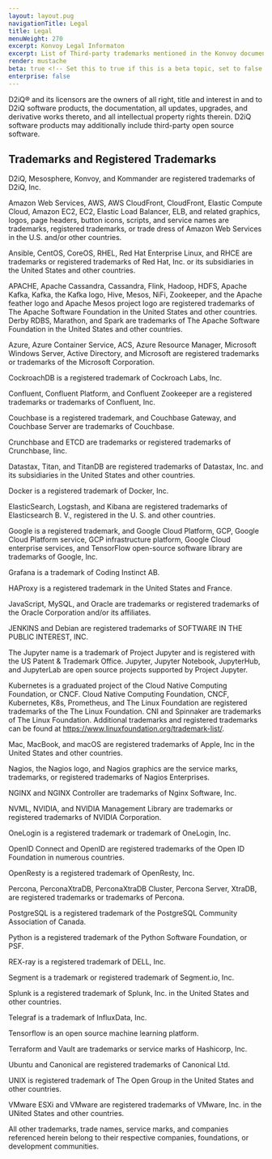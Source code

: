 ```yaml
---
layout: layout.pug
navigationTitle: Legal
title: Legal
menuWeight: 270
excerpt: Konvoy Legal Informaton
excerpt: List of Third-party trademarks mentioned in the Konvoy documentation
render: mustache
beta: true <!-- Set this to true if this is a beta topic, set to false or remove otherwise. -->
enterprise: false
---
```


D2iQ&reg; and its licensors are the owners of all right, title and interest in and to D2iQ software products, the documentation, all updates, upgrades, and derivative works thereto, and all intellectual property rights therein.  D2iQ software products may additionally include third-party open source software.

## Trademarks and Registered Trademarks

D2iQ, Mesosphere, Konvoy, and Kommander are registered trademarks of D2iQ, Inc.

Amazon Web Services, AWS, AWS CloudFront, CloudFront, Elastic Compute Cloud, Amazon EC2, EC2, Elastic Load Balancer, ELB, and related graphics, logos, page headers, button icons, scripts, and service names are trademarks, registered trademarks, or trade dress of Amazon Web Services in the U.S. and/or other countries.

Ansible, CentOS, CoreOS, RHEL, Red Hat Enterprise Linux, and RHCE are trademarks or registered trademarks of Red Hat, Inc. or its subsidiaries in the United States and other countries.

APACHE, Apache Cassandra, Cassandra, Flink, Hadoop, HDFS, Apache Kafka, Kafka, the Kafka logo, Hive, Mesos, NiFi, Zookeeper, and the Apache feather logo and Apache Mesos project logo are registered trademarks of The Apache Software Foundation in the United States and other countries. Derby RDBS, Marathon, and Spark are trademarks of The Apache Software Foundation in the United States and other countries.

Azure, Azure Container Service, ACS, Azure Resource Manager, Microsoft Windows Server, Active Directory, and Microsoft are registered trademarks or trademarks of the Microsoft Corporation.

CockroachDB is a registered trademark of Cockroach Labs, Inc.

Confluent, Confluent Platform, and Confluent Zookeeper are a registered trademarks or trademarks of Confluent, Inc.

Couchbase is a registered trademark, and Couchbase Gateway, and Couchbase Server are trademarks of Couchbase.

Crunchbase and ETCD are trademarks or registered trademarks of Crunchbase, Iinc.

Datastax, Titan, and TitanDB are registered trademarks of Datastax, Inc. and its subsidiaries in the United States and other countries.

Docker is a registered trademark of Docker, Inc.

ElasticSearch, Logstash, and Kibana are registered trademarks of Elasticsearch B. V., registered in the U. S. and other countries.

Google is a registered trademark, and Google Cloud Platform, GCP,  Google Cloud Platform service, GCP infrastructure platform, Google Cloud enterprise services, and TensorFlow open-source software library are trademarks of Google, Inc.

Grafana is a trademark of Coding Instinct AB.

HAProxy is a registered trademark in the United States and France.

JavaScript, MySQL, and Oracle are trademarks or registered trademarks of the Oracle Corporation and/or its affiliates.

JENKINS and Debian are registered trademarks of SOFTWARE IN THE PUBLIC INTEREST, INC.

The Jupyter name is a trademark of Project Jupyter and is registered with the US Patent & Trademark Office. Jupyter, Jupyter Notebook, JupyterHub, and JupyterLab are open source projects supported by Project Jupyter.

Kubernetes is a graduated project of the Cloud Native Computing Foundation, or CNCF. Cloud Native Computing Foundation, CNCF, Kubernetes, K8s, Prometheus, and The Linux Foundation are registered trademarks of the The Linux Foundation. CNI and Spinnaker are trademarks of The Linux Foundation. Additional trademarks and registered trademarks can be found at <https://www.linuxfoundation.org/trademark-list/>.

Mac, MacBook, and macOS are registered trademarks of Apple, Inc in the United States and other countries.

Nagios, the Nagios logo, and Nagios graphics are the service marks, trademarks, or registered trademarks of Nagios Enterprises.

NGINX and NGINX Controller are trademarks of Nginx Software, Inc.

NVML, NVIDIA, and NVIDIA Management Library are trademarks or registered trademarks of NVIDIA Corporation.

OneLogin is a registered trademark or trademark of OneLogin, Inc.

OpenID Connect and OpenID are registered trademarks of the Open ID Foundation in numerous countries.

OpenResty is a registered trademark of OpenResty, Inc.

Percona, PerconaXtraDB, PerconaXtraDB Cluster, Percona Server, XtraDB, are registered trademarks or trademarks of Percona.

PostgreSQL is a registered trademark of the PostgreSQL Community Association of Canada.

Python is a registered trademark of the Python Software Foundation, or PSF.

REX-ray is a registered trademark of DELL, Inc.

Segment is a trademark or registered trademark of Segment.io, Inc.

Splunk is a registered trademark of Splunk, Inc. in the United States and other countries.

Telegraf is a trademark of InfluxData, Inc.

Tensorflow is an open source machine learning platform.

Terraform and Vault are trademarks or service marks of Hashicorp, Inc.

Ubuntu and Canonical are registered trademarks of Canonical Ltd.

UNIX is registered trademark of The Open Group in the United States and other countries.

VMware ESXi and VMware are registered trademarks of VMware, Inc. in the UNited States and other countries.

All other trademarks, trade names, service marks, and companies referenced herein belong to their respective companies, foundations, or development communities.
